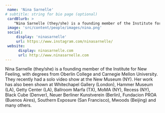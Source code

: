 ```yaml
---
 name: 'Nina Sarnelle'
# subtitle: string for bio page (optional)
 cardBlurb: > 
    "Nina Sarnelle (they/she) is a founding member of the Institute for New Feeling, with degrees from Oberlin College and Carnegie Mellon University. They recently had a solo video show at the New Museum (NY). Her work has also been shown at Whitechapel Gallery (London), Hammer Museum (LA), Getty Center (LA), Ballroom Marfa (TX), MoMA (NY), Recess (NY), Black Cube (Denver), Neuer Berliner Kunstverein (Berlin), Fundacion PROA (Buenos Aires), Southern Exposure (San Francisco), Mwoods (Beijing) and many others."
 image: 'src/content/people/images/nina.png'
 social: 
     display: 'ninasarnelle' 
     url: https://www.instagram.com/ninasarnelle/ 
 website: 
      display: ninasarnelle.com
      url: http://www.ninasarnelle.com
---
```


Nina Sarnelle (they/she) is a founding member of the Institute for New Feeling, with degrees from Oberlin College and Carnegie Mellon University. They recently had a solo video show at the New Museum (NY). Her work has also been shown at Whitechapel Gallery (London), Hammer Museum (LA), Getty Center (LA), Ballroom Marfa (TX), MoMA (NY), Recess (NY), Black Cube (Denver), Neuer Berliner Kunstverein (Berlin), Fundacion PROA (Buenos Aires), Southern Exposure (San Francisco), Mwoods (Beijing) and many others.
